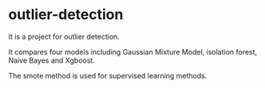 # outlier-detection
It is a project for outlier detection.

It compares four models including Gaussian Mixture Model, isolation forest, Naive Bayes and Xgboost.

The smote method is used for supervised learning methods.
